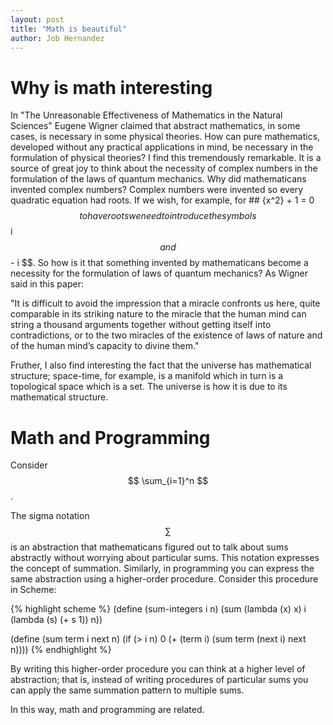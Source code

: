 ```yaml
---
layout: post
title: "Math is beautiful"
author: Job Hernandez
---
```

# Why is math interesting

In "The Unreasonable Effectiveness of Mathematics in the Natural Sciences" Eugene Wigner claimed that abstract mathematics, in some cases, is necessary in some physical theories. How can pure mathematics, developed without any practical applications in mind, be necessary in the formulation of physical theories? I find this tremendously remarkable. It is a source of great joy to think about the necessity of complex numbers in the formulation of the laws of quantum mechanics. Why did mathematicans invented complex numbers? Complex numbers were invented so every quadratic equation had roots. If we wish, for example, for ## {x^2} + 1 = 0 $$ to have roots we need to introduce the symbols $$ i $$ and $$ - i $$. So how is it that something invented by mathematicans become a necessity for the formulation of laws of quantum mechanics? As Wigner said in this paper: 

"It is difficult to avoid the impression that a miracle confronts us here, quite comparable in its striking nature to the miracle that the human mind can string a thousand arguments together without getting itself into contradictions, or to the two miracles of the existence of laws of nature and of the human mind’s capacity to divine them."

Fruther, I also find interesting the fact that the universe has mathematical structure; space-time, for example, is a manifold which in turn is a topological space which is a set. The universe is how it is due to its mathematical structure.


# Math and Programming

Consider $$ \sum_{i=1}^n $$.

The sigma notation $$ \sum $$ is an abstraction that mathematicans figured out to talk about sums abstractly without worrying about particular sums. This notation expresses the concept of summation. Similarly, in programming you can express the same abstraction using a higher-order procedure.
Consider this procedure in Scheme:

{% highlight scheme %}
(define (sum-integers i n)
   (sum (lambda (x) x)
        i
        (lambda (s) (+ s 1))
        n))

(define (sum term i next n)
   (if (> i n)
       0
       (+ (term i)
          (sum term (next i) next n))))
{% endhighlight %}

By writing this higher-order procedure you can think at a higher level of abstraction; that is, instead of writing procedures of particular sums you can apply the same summation pattern to multiple sums.

In this way, math and programming are related.